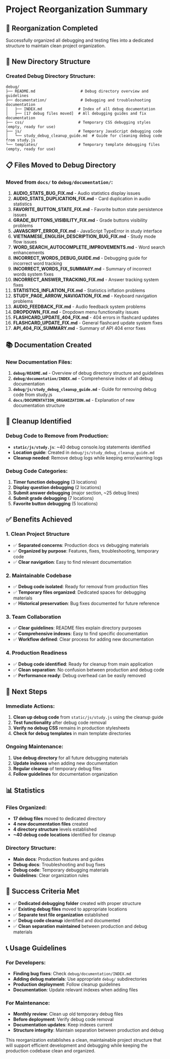 # Project Reorganization Summary

## 🎯 Reorganization Completed

Successfully organized all debugging and testing files into a dedicated structure to maintain clean project organization.

## 📁 New Directory Structure

### Created Debug Directory Structure:
```
debug/
├── README.md                    # Debug directory overview and guidelines
├── documentation/               # Debugging and troubleshooting documentation
│   ├── INDEX.md                # Index of all debug documentation
│   ├── [17 debug files moved]  # All debugging guides and fix documentation
├── css/                        # Temporary CSS debugging styles (empty, ready for use)
├── js/                         # Temporary JavaScript debugging code
│   └── study_debug_cleanup_guide.md  # Guide for cleaning debug code from study.js
└── templates/                  # Temporary template debugging files (empty, ready for use)
```

## 📋 Files Moved to Debug Directory

### Moved from `docs/` to `debug/documentation/`:
1. **AUDIO_STATS_BUG_FIX.md** - Audio statistics display issues
2. **AUDIO_STATS_DUPLICATION_FIX.md** - Card duplication in audio statistics
3. **FAVORITE_BUTTON_STATE_FIX.md** - Favorite button state persistence issues
4. **GRADE_BUTTONS_VISIBILITY_FIX.md** - Grade buttons visibility problems
5. **JAVASCRIPT_ERROR_FIX.md** - JavaScript TypeError in study interface
6. **VIETNAMESE_ENGLISH_DESCRIPTION_BUG_FIX.md** - Study mode flow issues
7. **WORD_SEARCH_AUTOCOMPLETE_IMPROVEMENTS.md** - Word search enhancements
8. **INCORRECT_WORDS_DEBUG_GUIDE.md** - Debugging guide for incorrect word tracking
9. **INCORRECT_WORDS_FIX_SUMMARY.md** - Summary of incorrect words system fixes
10. **INCORRECT_ANSWER_TRACKING_FIX.md** - Answer tracking system fixes
11. **STATISTICS_INFLATION_FIX.md** - Statistics inflation problems
12. **STUDY_PAGE_ARROW_NAVIGATION_FIX.md** - Keyboard navigation problems
13. **AUDIO_FEEDBACK_FIX.md** - Audio feedback system problems
14. **DROPDOWN_FIX.md** - Dropdown menu functionality issues
15. **FLASHCARD_UPDATE_404_FIX.md** - 404 errors in flashcard updates
16. **FLASHCARD_UPDATE_FIX.md** - General flashcard update system fixes
17. **API_404_FIX_SUMMARY.md** - Summary of API 404 error fixes

## 📚 Documentation Created

### New Documentation Files:
1. **`debug/README.md`** - Overview of debug directory structure and guidelines
2. **`debug/documentation/INDEX.md`** - Comprehensive index of all debug documentation
3. **`debug/js/study_debug_cleanup_guide.md`** - Guide for removing debug code from study.js
4. **`docs/DOCUMENTATION_ORGANIZATION.md`** - Explanation of new documentation structure

## 🧹 Cleanup Identified

### Debug Code to Remove from Production:
- **`static/js/study.js`**: ~40 debug console.log statements identified
- **Location guide**: Created in `debug/js/study_debug_cleanup_guide.md`
- **Cleanup needed**: Remove debug logs while keeping error/warning logs

### Debug Code Categories:
1. **Timer function debugging** (3 locations)
2. **Display question debugging** (2 locations)
3. **Submit answer debugging** (major section, ~25 debug lines)
4. **Submit grade debugging** (7 locations)
5. **Favorite button debugging** (5 locations)

## ✅ Benefits Achieved

### 1. Clean Project Structure
- ✅ **Separated concerns**: Production docs vs debugging materials
- ✅ **Organized by purpose**: Features, fixes, troubleshooting, temporary code
- ✅ **Clear navigation**: Easy to find relevant documentation

### 2. Maintainable Codebase
- ✅ **Debug code isolated**: Ready for removal from production files
- ✅ **Temporary files organized**: Dedicated spaces for debugging materials
- ✅ **Historical preservation**: Bug fixes documented for future reference

### 3. Team Collaboration
- ✅ **Clear guidelines**: README files explain directory purposes
- ✅ **Comprehensive indexes**: Easy to find specific documentation
- ✅ **Workflow defined**: Clear process for adding new documentation

### 4. Production Readiness
- ✅ **Debug code identified**: Ready for cleanup from main application
- ✅ **Clean separation**: No confusion between production and debug code
- ✅ **Performance ready**: Debug overhead can be easily removed

## 🔄 Next Steps

### Immediate Actions:
1. **Clean up debug code** from `static/js/study.js` using the cleanup guide
2. **Test functionality** after debug code removal
3. **Verify no debug CSS** remains in production stylesheets
4. **Check for debug templates** in main template directories

### Ongoing Maintenance:
1. **Use debug directory** for all future debugging materials
2. **Update indexes** when adding new documentation
3. **Regular cleanup** of temporary debug files
4. **Follow guidelines** for documentation organization

## 📊 Statistics

### Files Organized:
- **17 debug files** moved to dedicated directory
- **4 new documentation files** created
- **4 directory structure** levels established
- **~40 debug code locations** identified for cleanup

### Directory Structure:
- **Main docs**: Production features and guides
- **Debug docs**: Troubleshooting and bug fixes
- **Debug code**: Temporary debugging materials
- **Guidelines**: Clear organization rules

## 🎉 Success Criteria Met

- ✅ **Dedicated debugging folder** created with proper structure
- ✅ **Existing debug files** moved to appropriate locations
- ✅ **Separate test file organization** established
- ✅ **Debug code cleanup** identified and documented
- ✅ **Clean separation maintained** between production and debug materials

## 📞 Usage Guidelines

### For Developers:
- **Finding bug fixes**: Check `debug/documentation/INDEX.md`
- **Adding debug materials**: Use appropriate `debug/` subdirectories
- **Production deployment**: Follow cleanup guidelines
- **Documentation**: Update relevant indexes when adding files

### For Maintenance:
- **Monthly review**: Clean up old temporary debug files
- **Before deployment**: Verify debug code removal
- **Documentation updates**: Keep indexes current
- **Structure integrity**: Maintain separation between production and debug

This reorganization establishes a clean, maintainable project structure that will support efficient development and debugging while keeping the production codebase clean and organized.
